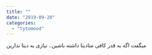 ```yaml
---
title: ""
date: "2019-09-20"
categories: 
  - "tytomood"
---
```


میگفت اگه به قدر کافی متادیتا داشته باشین.. نیازی به دیتا ندارین
